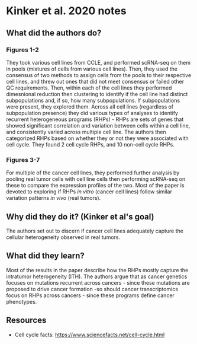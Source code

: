 # Kinker et al. 2020 notes

## What did the authors do? 

### Figures 1-2
They took various cell lines from CCLE, and performed scRNA-seq on them in pools (mixtures of cells from various cell lines). Then, they used the consensus of two methods to assign cells from the pools to their respective cell lines, and threw out ones that did not meet consensus or failed other QC requirements. Then, within each of the cell lines they performed dimesnional reduction then clustering to identify if the cell line had distinct subpopulations and, if so, how many subpopulations. If subpopulations were present, they explored them. Across all cell lines (regardless of subpopulation presence) they did various types of analyses to identify recurrent heterogeneous programs (RHPs) - RHPs are sets of genes that showed significant correlation and variation between cells within a cell line, and consistently varied across multiple cell line. The authors then categorized RHPs based on whether they or not they were associated with cell cycle. They found 2 cell cycle RHPs, and 10 non-cell cycle RHPs. 

### Figures 3-7
For multiple of the cancer cell lines, they performed further analysis by pooling real tumor cells with cell line cells then performing scRNA-seq on these to compare the expression profiles of the two. Most of the paper is devoted to exploring if RHPs *in vitro* (cancer cell lines) follow similar variation patterns *in vivo* (real tumors).

[//]: # (various analyses on their expression profiles - hierarchical clusteri3ng, non-negative matrix factorization -)

## Why did they do it? (Kinker et al's goal)
The authors set out to discern if cancer cell lines adequately capture the cellular heterogeneity observed in real tumors.

## What did they learn?
Most of the results in the paper describe how the RHPs mostly capture the intratumor heterogeneity (ITH). The authors argue that as cancer genetics focuses on mutations recurrent across cancers - since these mutations are proposed to drive cancer formation -so should cancer transcriptomics focus on RHPs across cancers - since these programs define cancer phenotypes.

## Resources
- Cell cycle facts: https://www.sciencefacts.net/cell-cycle.html